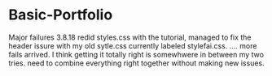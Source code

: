 # Basic-Portfolio

Major failures 3.8.18
    redid styles.css  with the tutorial, managed to fix the header issure with my old sytle.css currently labeled stylefai.css. .... more fails arrived. I think getting it totally right is somewhwere in between my two tries. need to combine everything right together without making new issues. 